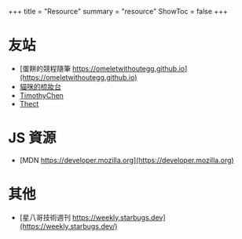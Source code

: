 +++
title = "Resource"
summary = "resource"
ShowToc = false
+++

# 友站
* [蛋餅的競程隨筆 https://omeletwithoutegg.github.io](https://omeletwithoutegg.github.io)  
* [貓咪的梳妝台](https://blog.mikuc.at/)
* [TimothyChen](https://blog.timothychen.tk/)
* [Thect](https://thect.cc)

# JS 資源
* [MDN https://developer.mozilla.org](https://developer.mozilla.org)  

# 其他
* [星八哥技術週刊 https://weekly.starbugs.dev](https://weekly.starbugs.dev/)
